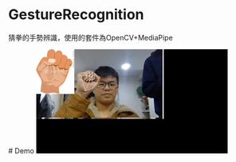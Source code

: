﻿# GestureRecognition
猜拳的手勢辨識，使用的套件為OpenCV+MediaPipe

﻿# Demo
![image](https://raw.githubusercontent.com/johnny990628/GestureRecognition/master/img_2022-01-18_23-16-16_AdobeCreativeCloudExpress.gif)
